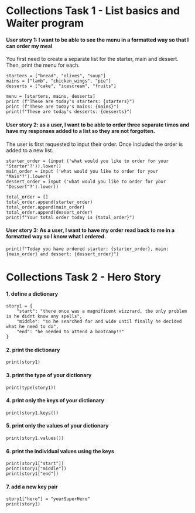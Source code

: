# Collections Task 1 - List basics and Waiter program

#### User story 1: I want to be able to see the menu in a formatted way so that I can order my meal

You first need to create a separate list for the starter, main and dessert. Then, print the menu for each.
```
starters = ["bread", "olives", "soup"]
mains = ["lamb", "chicken_wings", "pie"]
desserts = ["cake", "icescream", "fruits"]

menu = [starters, mains, desserts]
print (f"These are today's starters: {starters}")
print (f"These are today's mains: {mains}")
print(f"These are today's desserts: {desserts}")

```
#### User story 2: as a user, I want to be able to order three separate times and have my responses added to a list so they are not forgotten.

The user is first requested to input their order. Once included the order is added to a new list.
```     
starter_order = (input ('what would you like to order for your "Starter"?')).lower()
main_order = input ('what would you like to order for your "Main"?').lower()
dessert_order = input ('what would you like to order for your "Dessert"?').lower()

total_order = []
total_order.append(starter_order)
total_order.append(main_order)
total_order.append(dessert_order)
print(f"Your total order today is {total_order}")
```

#### User story 3: As a user, I want to have my order read back to me in a formatted way so I know what I ordered.

```
print(f"Today you have ordered starter: {starter_order}, main: {main_order} and dessert: {dessert_order}")
```


# Collections Task 2 - Hero Story

#### 1. define a dictionary
```
story1 = {
    "start": "there once was a magnificent wizzrard, the only problem is he didnt know any spells",
    "middle": "so he searched far and wide until finally he decided what he need to do",
    "end": "he needed to attend a bootcamp!!"
}
```
#### 2. print the dictionary

``print(story1)``

#### 3. print the type of your dictionary
``print(type(story1))``

#### 4. print only the keys of your dictionary

``print(story1.keys())``

#### 5. print only the values of your dictionary
``print(story1.values())``

#### 6. print the individual values using the keys
```
print(story1["start"])
print(story1["middle"])
print(story1["end"])

```
#### 7. add a new key pair
```
story1["hero"] = "yourSuperHero"
print(story1)

```

